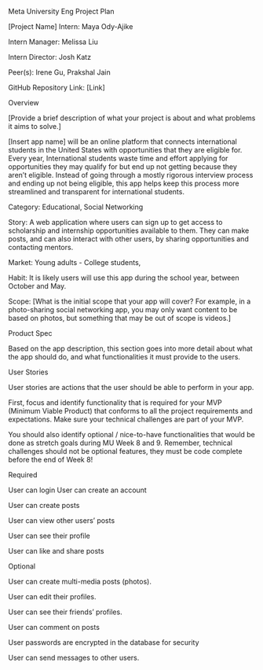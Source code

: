 Meta University Eng Project Plan    

[Project Name]
Intern: Maya Ody-Ajike

Intern Manager: Melissa Liu

Intern Director: Josh Katz

Peer(s): Irene Gu, Prakshal Jain

GitHub Repository Link: [Link]

Overview

[Provide a brief description of what your project is about and what problems it aims to solve.] 

[Insert app name] will be an online platform that connects international students in the United States with opportunities that they are eligible for. Every year, International students waste time and effort applying for opportunities they may qualify for but end up not getting because they aren’t eligible. Instead of going through a mostly rigorous interview process and ending up not being eligible, this app helps keep this process more streamlined and transparent for international students. 

Category: Educational, Social Networking

Story: A web application where users can sign up to get access to scholarship and internship opportunities available to them. They can make posts, and can also interact with other users, by sharing opportunities and contacting mentors. 

Market: Young adults - College students, 

Habit: It is likely users will use this app during the school year, between October and May. 

Scope: [What is the initial scope that your app will cover? For example, in a photo-sharing social networking app, you may only want content to be based on photos, but something that may be out of scope is videos.] 


Product Spec

Based on the app description, this section goes into more detail about what the app should do, and what functionalities it must provide to the users.

User Stories

User stories are actions that the user should be able to perform in your app.

First, focus and identify functionality that is required for your MVP (Minimum Viable Product) that conforms to all the project requirements and expectations. Make sure your technical challenges are part of your MVP.

You should also identify optional / nice-to-have functionalities that would be done as stretch goals during MU Week 8 and 9. Remember, technical challenges should not be optional features, they must be code complete before the end of Week 8!

Required

User can login
User can create an account 

User can create posts

User can view other users’ posts 

User can see their profile 

User can like and share posts

Optional

User can create multi-media posts (photos). 

User can edit their profiles. 

User can see their friends’ profiles.

User can comment on posts 

User passwords are encrypted in the database for security 

User can send messages to other users.

